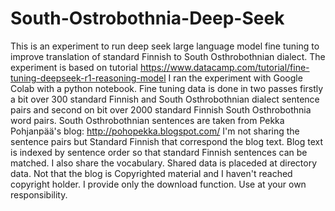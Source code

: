 # South-Ostrobothnia-Deep-Seek

This is an experiment to run deep seek large language model fine tuning to improve translation of standard Finnish to South Osthrobothnian dialect. The experiment is based on tutorial https://www.datacamp.com/tutorial/fine-tuning-deepseek-r1-reasoning-model
I ran the experiment with Google Colab with a python notebook. Fine tuning data is done in two passes firstly a bit over 300 standard Finnish and South Osthrobothnian dialect sentence pairs and second on bit over 2000 standard Finnish South Osthrobothnia word pairs. South Osthrobothnian sentences are taken from Pekka Pohjanpää's blog: http://pohopekka.blogspot.com/ I'm not sharing the sentence pairs but Standard Finnish that correspond the blog text. Blog text is indexed by sentence order so that standard Finnish sentences can be matched. I also share the vocabulary. Shared data is placeded at directory data. Not that the blog is Copyrighted material and I haven't reached copyright holder. I provide only the download function. Use at your own responsibility. 
